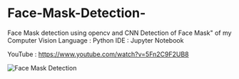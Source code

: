 # Face-Mask-Detection-
Face Mask detection using opencv and CNN
Detection of Face Mask" of my Computer Vision 
Language : Python
IDE : Jupyter Notebook

YouTube : https://www.youtube.com/watch?v=5Fn2C9F2UB8


![Face Mask Detection](https://user-images.githubusercontent.com/57106200/140657023-8b0ed311-504a-45df-a396-15480142dde5.png)
